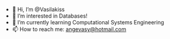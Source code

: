 - 👋 Hi, I’m @Vasilakiss
- 👀 I’m interested in Databases!
- 🌱 I’m currently learning Computational Systems Engineering
- 📫 How to reach me: angevasy@hotmail.com

<!---
Vasilakiss/Vasilakiss is a ✨ special ✨ repository because its `README.md` (this file) appears on your GitHub profile.
You can click the Preview link to take a look at your changes.
--->
